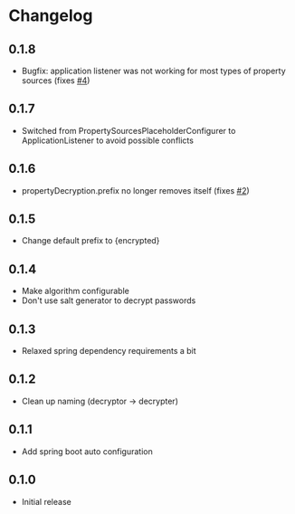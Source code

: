 # Changelog

## 0.1.8
- Bugfix: application listener was not working for most types of property sources (fixes [#4](https://github.com/lukashinsch/spring-properties-decrypter/issues/4))

## 0.1.7
- Switched from PropertySourcesPlaceholderConfigurer to ApplicationListener to avoid possible conflicts

## 0.1.6
- propertyDecryption.prefix no longer removes itself (fixes [#2](https://github.com/lukashinsch/spring-properties-decrypter/issues/2))

## 0.1.5
- Change default prefix to {encrypted}

## 0.1.4
- Make algorithm configurable
- Don't use salt generator to decrypt passwords

## 0.1.3
- Relaxed spring dependency requirements a bit

## 0.1.2
- Clean up naming (decryptor -> decrypter)

## 0.1.1
- Add spring boot auto configuration

## 0.1.0
- Initial release